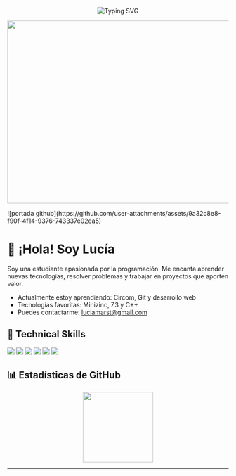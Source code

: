 <p align="center">
  <img weigth="500px" src="https://readme-typing-svg.herokuapp.com?color=FF69B4&center=true&vCenter=true&lines=Desarrolladora;Estudiante+de+Informática;" alt="Typing SVG" /> 
</p>

<p align="center">  
   <img width="1404" height="416" alt="Captura desde 2025-07-30 17-22-40" src="https://github.com/user-attachments/assets/dda1a340-5c97-4fad-9b95-7c997fd486ea" />
</p>
![portada github](https://github.com/user-attachments/assets/9a32c8e8-f90f-4f14-9376-743337e02ea5)


# 👋 ¡Hola! Soy Lucía

Soy una estudiante apasionada por la programación. Me encanta aprender nuevas tecnologías, resolver problemas y trabajar en proyectos que aporten valor.

- Actualmente estoy aprendiendo: Circom, Git y desarrollo web
- Tecnologías favoritas: Minizinc, Z3 y C++
- Puedes contactarme: luciamarst@gmail.com
  
## 💼 Technical Skills

<p align="left">
  <img src="https://img.shields.io/badge/C++-00599C?style=for-the-badge&logo=c%2b%2b&logoColor=white" />
  <img src="https://img.shields.io/badge/Python-3776AB?style=for-the-badge&logo=python&logoColor=white" />
  <img src="https://img.shields.io/badge/Java-F89820?style=for-the-badge&logo=java&logoColor=white" />
  <img src="https://img.shields.io/badge/LaTeX-008080?style=for-the-badge&logo=latex&logoColor=white" />
  <img src="https://img.shields.io/badge/⚙️%20Z3_Solver-007ACC?style=for-the-badge&logoColor=white" />
  <img src="https://img.shields.io/badge/🧩%20MiniZinc-A64AC9?style=for-the-badge&logoColor=white" />
</p>


## 📊 Estadísticas de GitHub

<p align="center">
  <img height="160px" src="https://github-readme-stats.vercel.app/api?username=luciamarst&show_icons=true&theme=radical" /> 
</p>



---
